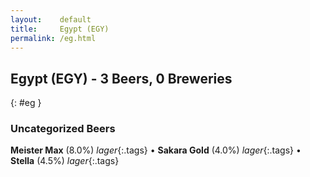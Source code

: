 ```yaml
---
layout:    default
title:     Egypt (EGY)
permalink: /eg.html
---
```


## Egypt (EGY) - 3 Beers, 0 Breweries
{: #eg }




### Uncategorized Beers

**Meister Max** (8.0%) _lager_{:.tags}  • 
**Sakara Gold** (4.0%) _lager_{:.tags}  • 
**Stella** (4.5%) _lager_{:.tags} 



 

